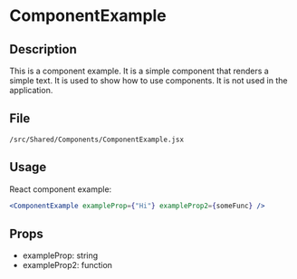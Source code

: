 # ComponentExample

## Description

This is a component example. It is a simple component that renders a simple text. It is used to show how to use components. It is not used in the application.

## File

`/src/Shared/Components/ComponentExample.jsx`

## Usage

React component example:

```jsx
<ComponentExample exampleProp={"Hi"} exampleProp2={someFunc} />
```

## Props

- exampleProp: string
- exampleProp2: function
